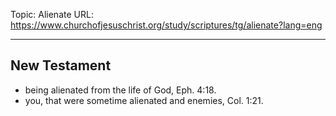 Topic: Alienate
URL: https://www.churchofjesuschrist.org/study/scriptures/tg/alienate?lang=eng

---

## New Testament

- being alienated from the life of God, Eph. 4:18.
- you, that were sometime alienated and enemies, Col. 1:21.

